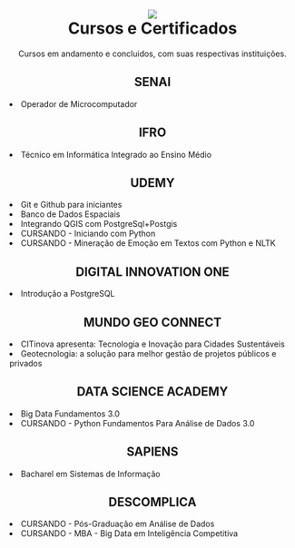 <div align="center">
  <h1><img src="https://img.icons8.com/dotty/80/000000/certificate.png"><br> 
  Cursos e Certificados </h1>
  <p>Cursos em andamento e concluidos, com suas respectivas instituições.<p>
</div>

<div>
  <h2 align="center">SENAI</h2>
  <li>Operador de Microcomputador</li>
</div>

<div>
  <h2 align="center">IFRO</h2>
  <li>Técnico em Informática Integrado ao Ensino Médio</li>
</div>

<div>
  <h2 align="center">UDEMY</h2>
  <li>Git e Github para iniciantes</li>
  <li>Banco de Dados Espaciais </li> 
  <li>Integrando QGIS com PostgreSql+Postgis </li> 
  <li>CURSANDO - Iniciando com Python </li> 
  <li>CURSANDO - Mineração de Emoção em Textos com Python e NLTK </li> 
</div>

<div>
  <h2 align="center">DIGITAL INNOVATION ONE</h2>
  <li>Introdução a PostgreSQL</li> 
</div>

<div>
  <h2 align="center">MUNDO GEO CONNECT</h2>
  <li>CITinova apresenta: Tecnologia e Inovação para Cidades Sustentáveis</li> 
  <li>Geotecnologia: a solução para melhor gestão de projetos públicos e privados </li> 
</div>

<div>
  <h2 align="center">DATA SCIENCE ACADEMY</h2>
  <li>Big Data Fundamentos 3.0 </li> 
  <li>CURSANDO - Python Fundamentos Para Análise de Dados 3.0 </li> 
</div>

<div>
  <h2 align="center">SAPIENS</h2>
  <li>Bacharel em Sistemas de Informação</li>
</div>

<div>
  <h2 align="center">DESCOMPLICA</h2>
  <li>CURSANDO - Pós-Graduação em Análise de Dados </li> 
  <li>CURSANDO - MBA - Big Data em Inteligência Competitiva </li> 
</div>
